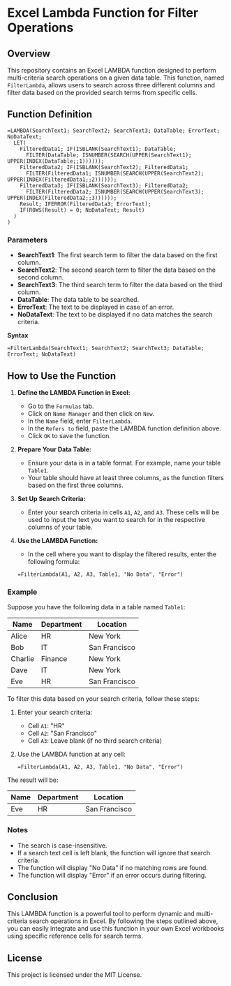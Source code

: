 # Excel Lambda Function for Filter Operations

## Overview

This repository contains an Excel LAMBDA function designed to perform multi-criteria search operations on a given data table. This function, named `FilterLambda`, allows users to search across three different columns and filter data based on the provided search terms from specific cells.

## Function Definition

```excel
=LAMBDA(SearchText1; SearchText2; SearchText3; DataTable; ErrorText; NoDataText;
  LET(
    FilteredData1; IF(ISBLANK(SearchText1); DataTable;
      FILTER(DataTable; ISNUMBER(SEARCH(UPPER(SearchText1); UPPER(INDEX(DataTable;;1))))));
    FilteredData2; IF(ISBLANK(SearchText2); FilteredData1;
      FILTER(FilteredData1; ISNUMBER(SEARCH(UPPER(SearchText2); UPPER(INDEX(FilteredData1;;2))))));
    FilteredData3; IF(ISBLANK(SearchText3); FilteredData2;
      FILTER(FilteredData2; ISNUMBER(SEARCH(UPPER(SearchText3); UPPER(INDEX(FilteredData2;;3))))));
    Result; IFERROR(FilteredData3; ErrorText);
    IF(ROWS(Result) = 0; NoDataText; Result)
  )
)
```

### Parameters

- **SearchText1**: The first search term to filter the data based on the first column.
- **SearchText2**: The second search term to filter the data based on the second column.
- **SearchText3**: The third search term to filter the data based on the third column.
- **DataTable**: The data table to be searched.
- **ErrorText**: The text to be displayed in case of an error.
- **NoDataText**: The text to be displayed if no data matches the search criteria.

**Syntax**
  
```excel
=FilterLambda(SearchText1; SearchText2; SearchText3; DataTable; ErrorText; NoDataText)
```

## How to Use the Function

1. **Define the LAMBDA Function in Excel:**
   - Go to the `Formulas` tab.
   - Click on `Name Manager` and then click on `New`.
   - In the `Name` field, enter `FilterLambda`.
   - In the `Refers to` field, paste the LAMBDA function definition above.
   - Click `OK` to save the function.

2. **Prepare Your Data Table:**
   - Ensure your data is in a table format. For example, name your table `Table1`.
   - Your table should have at least three columns, as the function filters based on the first three columns.

3. **Set Up Search Criteria:**
   - Enter your search criteria in cells `A1`, `A2`, and `A3`. These cells will be used to input the text you want to search for in the respective columns of your table.

4. **Use the LAMBDA Function:**
   - In the cell where you want to display the filtered results, enter the following formula:
   ```excel
   =FilterLambda(A1, A2, A3, Table1, "No Data", "Error")
   ```

### Example

Suppose you have the following data in a table named `Table1`:

| Name    | Department | Location     |
|---------|------------|--------------|
| Alice   | HR         | New York     |
| Bob     | IT         | San Francisco|
| Charlie | Finance    | New York     |
| Dave    | IT         | New York     |
| Eve     | HR         | San Francisco|

To filter this data based on your search criteria, follow these steps:

1. Enter your search criteria:
   - Cell `A1`: "HR"
   - Cell `A2`: "San Francisco"
   - Cell `A3`: Leave blank (if no third search criteria)

2. Use the LAMBDA function at any cell:
   ```excel
   =FilterLambda(A1, A2, A3, Table1, "No Data", "Error")
   ```
The result will be:

| Name    | Department | Location     |
|---------|------------|--------------|
| Eve     | HR         | San Francisco|

### Notes

- The search is case-insensitive.
- If a search text cell is left blank, the function will ignore that search criteria.
- The function will display "No Data" if no matching rows are found.
- The function will display "Error" if an error occurs during filtering.

## Conclusion

This LAMBDA function is a powerful tool to perform dynamic and multi-criteria search operations in Excel. By following the steps outlined above, you can easily integrate and use this function in your own Excel workbooks using specific reference cells for search terms.

## License

This project is licensed under the MIT License.
